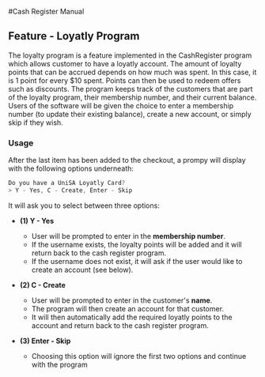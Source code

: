 #Cash Register Manual




## Feature - Loyatly Program
The loyalty program is a feature implemented in the CashRegister program which allows customer to have a loyatly account. The amount of loyalty points that can be accrued depends on how much was spent. In this case, it is 1 point for every $10 spent. Points can then be used to redeem offers such as discounts. The program keeps track of the customers that are part of the loyalty program, their membership number, and their current balance. Users of the software will be given the choice to enter a membership number (to update their existing balance), create a new account, or simply skip if they wish.

### Usage

After the last item has been added to the checkout, a prompy will display with the following options underneath:

```java
Do you have a UniSA Loyatly Card?
> Y - Yes, C - Create, Enter - Skip
```
It will ask you to select between three options:
*  **(1) Y - Yes**
    * User will be prompted to enter in the **membership number**.
    * If the username exists, the loyalty points will be added and it will return back to the cash register program.
    * If the username does not exist, it will ask if the user would like to create an account (see below).
    
*  **(2) C - Create**
    * User will be prompted to enter in the customer's **name**.
    * The program will then create an account for that customer.
    * It will then automatically add the required loyatly points to the account and return back to the cash register program.

*  **(3) Enter - Skip**
    * Choosing this option will ignore the first two options and continue with the program

